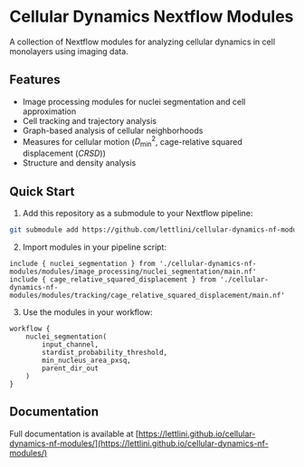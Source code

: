 # Cellular Dynamics Nextflow Modules

A collection of Nextflow modules for analyzing cellular dynamics in cell monolayers using imaging data.

## Features

- Image processing modules for nuclei segmentation and cell approximation
- Cell tracking and trajectory analysis
- Graph-based analysis of cellular neighborhoods
- Measures for cellular motion ($D^2_\text{min}$, cage-relative squared displacement ($CRSD$))
- Structure and density analysis

## Quick Start

1. Add this repository as a submodule to your Nextflow pipeline:

```bash
git submodule add https://github.com/lettlini/cellular-dynamics-nf-modules
```

2. Import modules in your pipeline script:

```nextflow
include { nuclei_segmentation } from './cellular-dynamics-nf-modules/modules/image_processing/nuclei_segmentation/main.nf'
include { cage_relative_squared_displacement } from './cellular-dynamics-nf-modules/modules/tracking/cage_relative_squared_displacement/main.nf'
```

3. Use the modules in your workflow:

```nextflow
workflow {
    nuclei_segmentation(
        input_channel,
        stardist_probability_threshold,
        min_nucleus_area_pxsq,
        parent_dir_out
    )
}
```

## Documentation

Full documentation is available at [https://lettlini.github.io/cellular-dynamics-nf-modules/](https://lettlini.github.io/cellular-dynamics-nf-modules/)
